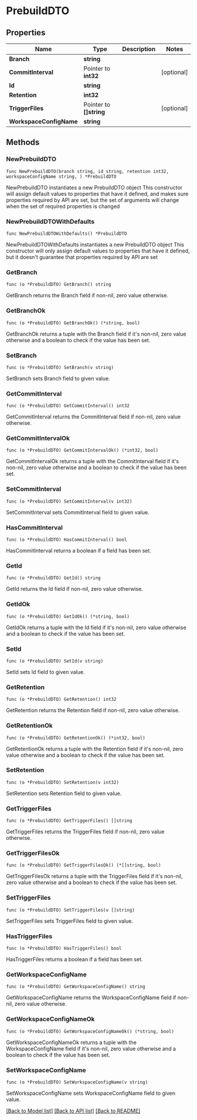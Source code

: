 # PrebuildDTO

## Properties

Name | Type | Description | Notes
------------ | ------------- | ------------- | -------------
**Branch** | **string** |  | 
**CommitInterval** | Pointer to **int32** |  | [optional] 
**Id** | **string** |  | 
**Retention** | **int32** |  | 
**TriggerFiles** | Pointer to **[]string** |  | [optional] 
**WorkspaceConfigName** | **string** |  | 

## Methods

### NewPrebuildDTO

`func NewPrebuildDTO(branch string, id string, retention int32, workspaceConfigName string, ) *PrebuildDTO`

NewPrebuildDTO instantiates a new PrebuildDTO object
This constructor will assign default values to properties that have it defined,
and makes sure properties required by API are set, but the set of arguments
will change when the set of required properties is changed

### NewPrebuildDTOWithDefaults

`func NewPrebuildDTOWithDefaults() *PrebuildDTO`

NewPrebuildDTOWithDefaults instantiates a new PrebuildDTO object
This constructor will only assign default values to properties that have it defined,
but it doesn't guarantee that properties required by API are set

### GetBranch

`func (o *PrebuildDTO) GetBranch() string`

GetBranch returns the Branch field if non-nil, zero value otherwise.

### GetBranchOk

`func (o *PrebuildDTO) GetBranchOk() (*string, bool)`

GetBranchOk returns a tuple with the Branch field if it's non-nil, zero value otherwise
and a boolean to check if the value has been set.

### SetBranch

`func (o *PrebuildDTO) SetBranch(v string)`

SetBranch sets Branch field to given value.


### GetCommitInterval

`func (o *PrebuildDTO) GetCommitInterval() int32`

GetCommitInterval returns the CommitInterval field if non-nil, zero value otherwise.

### GetCommitIntervalOk

`func (o *PrebuildDTO) GetCommitIntervalOk() (*int32, bool)`

GetCommitIntervalOk returns a tuple with the CommitInterval field if it's non-nil, zero value otherwise
and a boolean to check if the value has been set.

### SetCommitInterval

`func (o *PrebuildDTO) SetCommitInterval(v int32)`

SetCommitInterval sets CommitInterval field to given value.

### HasCommitInterval

`func (o *PrebuildDTO) HasCommitInterval() bool`

HasCommitInterval returns a boolean if a field has been set.

### GetId

`func (o *PrebuildDTO) GetId() string`

GetId returns the Id field if non-nil, zero value otherwise.

### GetIdOk

`func (o *PrebuildDTO) GetIdOk() (*string, bool)`

GetIdOk returns a tuple with the Id field if it's non-nil, zero value otherwise
and a boolean to check if the value has been set.

### SetId

`func (o *PrebuildDTO) SetId(v string)`

SetId sets Id field to given value.


### GetRetention

`func (o *PrebuildDTO) GetRetention() int32`

GetRetention returns the Retention field if non-nil, zero value otherwise.

### GetRetentionOk

`func (o *PrebuildDTO) GetRetentionOk() (*int32, bool)`

GetRetentionOk returns a tuple with the Retention field if it's non-nil, zero value otherwise
and a boolean to check if the value has been set.

### SetRetention

`func (o *PrebuildDTO) SetRetention(v int32)`

SetRetention sets Retention field to given value.


### GetTriggerFiles

`func (o *PrebuildDTO) GetTriggerFiles() []string`

GetTriggerFiles returns the TriggerFiles field if non-nil, zero value otherwise.

### GetTriggerFilesOk

`func (o *PrebuildDTO) GetTriggerFilesOk() (*[]string, bool)`

GetTriggerFilesOk returns a tuple with the TriggerFiles field if it's non-nil, zero value otherwise
and a boolean to check if the value has been set.

### SetTriggerFiles

`func (o *PrebuildDTO) SetTriggerFiles(v []string)`

SetTriggerFiles sets TriggerFiles field to given value.

### HasTriggerFiles

`func (o *PrebuildDTO) HasTriggerFiles() bool`

HasTriggerFiles returns a boolean if a field has been set.

### GetWorkspaceConfigName

`func (o *PrebuildDTO) GetWorkspaceConfigName() string`

GetWorkspaceConfigName returns the WorkspaceConfigName field if non-nil, zero value otherwise.

### GetWorkspaceConfigNameOk

`func (o *PrebuildDTO) GetWorkspaceConfigNameOk() (*string, bool)`

GetWorkspaceConfigNameOk returns a tuple with the WorkspaceConfigName field if it's non-nil, zero value otherwise
and a boolean to check if the value has been set.

### SetWorkspaceConfigName

`func (o *PrebuildDTO) SetWorkspaceConfigName(v string)`

SetWorkspaceConfigName sets WorkspaceConfigName field to given value.



[[Back to Model list]](../README.md#documentation-for-models) [[Back to API list]](../README.md#documentation-for-api-endpoints) [[Back to README]](../README.md)


